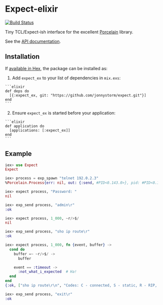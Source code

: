 # Expect-elixir

[![Build Status](https://travis-ci.org/jonnystorm/expect-elixir.svg?branch=master)](https://travis-ci.org/jonnystorm/expect-elixir)

Tiny TCL/Expect-ish interface for the excellent [Porcelain](https://github.com/alco/porcelain) library.

See the [API documentation](https://jonnystorm.github.io/expect-elixir).

## Installation

If [available in Hex](https://hex.pm/docs/publish), the package can be installed as:

  1. Add `expect_ex` to your list of dependencies in `mix.exs`:

    ```elixir
    def deps do
      [{:expect_ex, git: "https://github.com/jonnystorm/expect.git"}]
    end
    ```

  2. Ensure `expect_ex` is started before your application:

    ```elixir
    def application do
      [applications: [:expect_ex]]
    end
    ```

## Example

  ```elixir
  iex> use Expect
  Expect

  iex> process = exp_spawn "telnet 192.0.2.3"
  %Porcelain.Process{err: nil, out: {:send, #PID<0.143.0>}, pid: #PID<0.146.0>}

  iex> expect process, "Password: "
  nil

  iex> exp_send process, "admin\r"
  :ok

  iex> expect process, 1_000, ~r/>$/
  nil

  iex> exp_send process, "sho ip route\r"
  :ok

  iex> expect process, 1_000, fn {event, buffer} ->
    cond do
      buffer =~ ~r/>$/ ->
        buffer

      event == :timeout ->
        :not_what_i_expected  # Ha!
    end
  end
  {:ok, ["sho ip route\r\n", "Codes: C - connected, S - static, R - RIP, M - mobile, B - BGP\r\n       D - EIGRP, EX - EIGRP external, O - OSPF, IA - OSPF inter area \r\n       N1 - OSPF NSSA external type 1, N2 - OSPF NSSA external type 2\r\n       E1 - OSPF external type 1, E2 - OSPF external type 2\r\n       i - IS-IS, su - IS-IS summary, L1 - IS-IS level-1, L2 - IS-IS level-2\r\n       ia - IS-IS inter area, * - candidate default, U - per-user static route\r\n       o - ODR, P - periodic downloaded static route\r\n\r\nGateway of last resort is 192.0.2.2 to network 0.0.0.0\r\n\r\n     198.51.100.0/32 is subnetted, 5 subnets\r\nC       198.51.100.1 is directly connected, Loopback0\r\ni L2    198.51.100.3 [115/100000] via 198.51.100.3, FastEthernet0/1.1\r\ni L2    198.51.100.2 [115/100000] via 198.51.100.2, FastEthernet0/0.1\r\ni L2    198.51.100.5 [115/300000] via 198.51.100.3, FastEthernet0/1.1\r\n                     [115/300000] via 198.51.100.2, FastEthernet0/0.1\r\ni L2    198.51.100.4 [115/200000] via 198.51.100.3, FastEthernet0/1.1\r\n     192.0.2.0/31 is subnetted, 1 subnets\r\nC       192.0.2.2 is directly connected, FastEthernet1/0\r\nS*   0.0.0.0/0 [1/0] via 192.0.2.2\r\nR1>"]}

  iex> exp_send process, "exit\r"
  :ok
  ```

